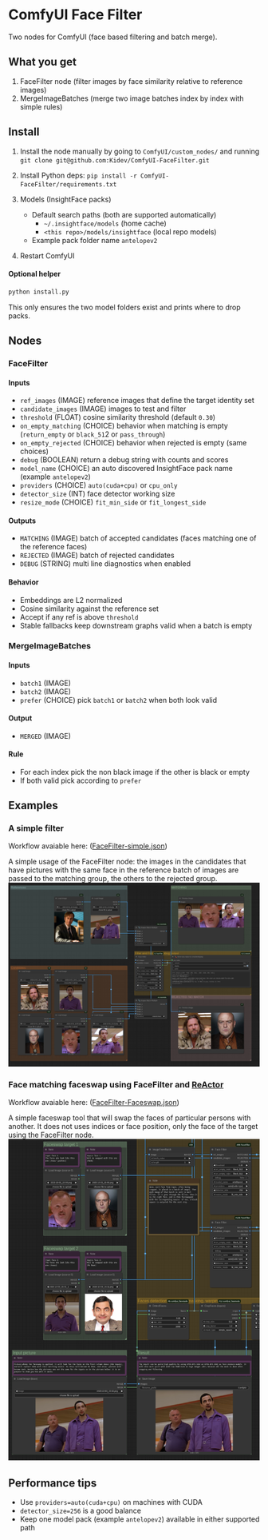 # ComfyUI Face Filter

Two nodes for ComfyUI (face based filtering and batch merge).

## What you get

1) FaceFilter node (filter images by face similarity relative to reference images)
2) MergeImageBatches (merge two image batches index by index with simple rules)

## Install

1) Install the node manually by going to `ComfyUI/custom_nodes/` and running `git clone git@github.com:Kidev/ComfyUI-FaceFilter.git`
2) Install Python deps: `pip install -r ComfyUI-FaceFilter/requirements.txt`

3) Models (InsightFace packs)
   * Default search paths (both are supported automatically)  
     * `~/.insightface/models` (home cache)  
     * `<this repo>/models/insightface` (local repo models)  
   * Example pack folder name `antelopev2`  
4) Restart ComfyUI  

#### Optional helper

```bash
python install.py
```

This only ensures the two model folders exist and prints where to drop packs.

## Nodes

### FaceFilter

#### Inputs

* `ref_images` (IMAGE) reference images that define the target identity set  
* `candidate_images` (IMAGE) images to test and filter  
* `threshold` (FLOAT) cosine similarity threshold (default `0.30`)  
* `on_empty_matching` (CHOICE) behavior when matching is empty (`return_empty` or `black_51`2 or `pass_through`)  
* `on_empty_rejected` (CHOICE) behavior when rejected is empty (same choices)  
* `debug` (BOOLEAN) return a debug string with counts and scores  
* `model_name` (CHOICE) an auto discovered InsightFace pack name (example `antelopev2`)  
* `providers` (CHOICE) `auto(cuda+cpu)` or `cpu_only`  
* `detector_size` (INT) face detector working size  
* `resize_mode` (CHOICE) `fit_min_side` or `fit_longest_side`  

#### Outputs

* `MATCHING` (IMAGE) batch of accepted candidates (faces matching one of the reference faces)  
* `REJECTED` (IMAGE) batch of rejected candidates  
* `DEBUG` (STRING) multi line diagnostics when enabled  

#### Behavior

* Embeddings are L2 normalized  
* Cosine similarity against the reference set  
* Accept if any ref is above `threshold`  
* Stable fallbacks keep downstream graphs valid when a batch is empty  

### MergeImageBatches

#### Inputs

* `batch1` (IMAGE)  
* `batch2` (IMAGE)  
* `prefer` (CHOICE) pick `batch1` or `batch2` when both look valid  

#### Output

* `MERGED` (IMAGE)  

#### Rule

* For each index pick the non black image if the other is black or empty  
* If both valid pick according to `prefer`  

## Examples
### A simple filter 

Workflow avaiable here: ([FaceFilter-simple.json](https://raw.githubusercontent.com/Kidev/ComfyUI-FaceFilter/refs/heads/main/examples/FaceFilter-simple.json))

A simple usage of the FaceFilter node: the images in the candidates that have pictures with the same face in the reference batch of images are passed to the matching group, the others to the rejected group.  
![FaceFilter-simple](https://raw.githubusercontent.com/Kidev/ComfyUI-FaceFilter/refs/heads/main/examples/FaceFilter-simple.png)

### Face matching faceswap using FaceFilter and [ReActor](https://github.com/Gourieff/comfyui-reactor)  

Workflow avaiable here: ([FaceFilter-Faceswap.json](https://raw.githubusercontent.com/Kidev/ComfyUI-FaceFilter/refs/heads/main/examples/FaceFilter-Faceswap.json))

A simple faceswap tool that will swap the faces of particular persons with another. It does not uses indices or face position, only the face of the target using the FaceFilter node.  
![FaceFilter-Faceswap](https://raw.githubusercontent.com/Kidev/ComfyUI-FaceFilter/refs/heads/main/examples/FaceFilter-Faceswap.png)  

## Performance tips

* Use `providers=auto(cuda+cpu)` on machines with CUDA  
* `detector_size=256` is a good balance  
* Keep one model pack (example `antelopev2`) available in either supported path  
